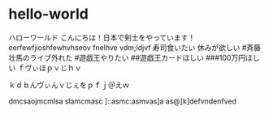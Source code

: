 # hello-world
ハローワールド
こんにちは！日本で剣士をやっています！
eerfewfjioshfewhvhseov
fnelhve
vdm;ldjvf
寿司食いたい
休みが欲しい
#斉藤壮馬のライブ外れた
#遊戯王やりたい
##遊戯王カードほしい
###100万円ほしい
ｆヴぃほｐｖじｈｖ

ｋｄｂんヴぃんｖじぇをｐｆｊ＠えｗ

dmcsaojmcmlsa
slamcmasc
]::asmc:asmvas]a
as@]k]defvndenfved

